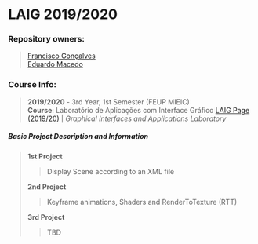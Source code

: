 # LAIG 2019/2020
### Repository owners:
> [Francisco Gonçalves](github.com/kiko-g)\
> [Eduardo Macedo](github.com/EduMacedo99)

### Course Info:
> **2019/2020** - 3rd Year, 1st Semester (FEUP MIEIC)\
> **Course**: Laboratório de Aplicações com Interface Gráfico [LAIG Page (2019/20)](https://sigarra.up.pt/feup/pt/ucurr_geral.ficha_uc_view?pv_ocorrencia_id=436446) | *Graphical Interfaces and Applications Laboratory*

##### Basic Project Description and Information
> **1st Project**
>> Display Scene according to an XML file
>
> **2nd Project**
>> Keyframe animations, Shaders and RenderToTexture (RTT)
>
> **3rd Project**
>> TBD
